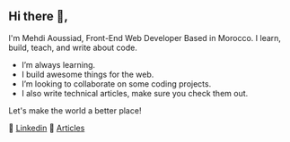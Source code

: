 ## Hi there 👋,
I'm Mehdi Aoussiad, Front-End Web Developer Based in Morocco. I learn, build, teach, and write about code.


- I’m always learning.
- I build awesome things for the web.
- I’m looking to collaborate on some coding projects.
- I also write technical articles, make sure you check them out.

Let's make the world a better place!

👔 [Linkedin][linkedin]
📝 [Articles][Articles]

[Articles]: https://medium.com/@mehdiouss315
[Linkedin]:https://www.linkedin.com/in/mehdi-aoussiad-0615321b0/
